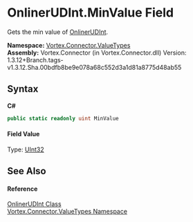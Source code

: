 # OnlinerUDInt.MinValue Field
 

Gets the min value of <a href="T_Vortex_Connector_ValueTypes_OnlinerUDInt.md">OnlinerUDInt</a>.

**Namespace:**&nbsp;<a href="N_Vortex_Connector_ValueTypes.md">Vortex.Connector.ValueTypes</a><br />**Assembly:**&nbsp;Vortex.Connector (in Vortex.Connector.dll) Version: 1.3.12+Branch.tags-v1.3.12.Sha.00bdfb8be9e078a68c552d3a1d81a8775d48ab55

## Syntax

**C#**<br />
``` C#
public static readonly uint MinValue
```


#### Field Value
Type: <a href="https://docs.microsoft.com/dotnet/api/system.uint32" target="_blank">UInt32</a>

## See Also


#### Reference
<a href="T_Vortex_Connector_ValueTypes_OnlinerUDInt.md">OnlinerUDInt Class</a><br /><a href="N_Vortex_Connector_ValueTypes.md">Vortex.Connector.ValueTypes Namespace</a><br />